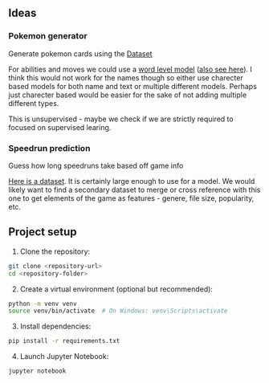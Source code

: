 ## Ideas

### Pokemon generator
Generate pokemon cards using the [Dataset](https://www.kaggle.com/datasets/adampq/pokemon-tcg-all-cards-1999-2023/data)

For abilities and moves we could use a [word level model](https://www.youtube.com/watch?v=nzRIXaYAaqE) ([also see here](https://colab.research.google.com/drive/1-Nlo4B36oTB0ErIJropiPfrlQWk8qK6f?usp=sharing)). I think this would not work for the names though so either use charecter based models for both name and text or multiple different models. Perhaps just charecter based would be easier for the sake of not adding multiple different types.

This is unsupervised - maybe we check if we are strictly required to focused on supervised learing.

### Speedrun prediction
Guess how long speedruns take based off game info

[Here is a dataset](https://www.kaggle.com/datasets/alexmerren1/speedrun-com-data). It is certainly large enough to use for a model. We would likely want to find a secondary dataset to merge or cross reference with this one to get elements of the game as features - genere, file size, popularity, etc.

## Project setup

1. Clone the repository:
```bash
git clone <repository-url>
cd <repository-folder>
```

2. Create a virtual environment (optional but recommended):
```bash
python -m venv venv
source venv/bin/activate  # On Windows: venv\Scripts\activate
```

3. Install dependencies:
```bash
pip install -r requirements.txt
```

4. Launch Jupyter Notebook:
```bash
jupyter notebook
```
